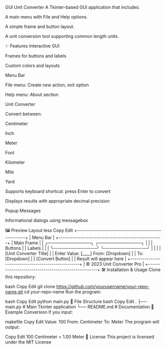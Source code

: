 
GUI Unit Converter
A Tkinter-based GUI application that includes:

A main menu with File and Help options.

A simple frame and button layout.

A unit conversion tool supporting common length units.

✨ Features
Interactive GUI

Frames for buttons and labels

Custom colors and layouts

Menu Bar

File menu: Create new action, exit option

Help menu: About section

Unit Converter

Convert between:

Centimeter

Inch

Meter

Foot

Kilometer

Mile

Yard

Supports keyboard shortcut: press Enter to convert

Displays results with appropriate decimal precision

Popup Messages

Informational dialogs using messagebox

🖼 Preview Layout
less
Copy
Edit
+----------------------------------------------------+
|                   Menu Bar                         |
+----------------------------------------------------+
|  Main Frame                                        |
|  ┌──────────────┐  ┌──────────────┐                |
|  | Buttons      |  | Labels       |                |
|  └──────────────┘  └──────────────┘                |
|                                                    |
|  [Unit Converter Title]                            |
|  Enter Value: [____]   From: [Dropdown]            |
|                 To:   [Dropdown]                   |
|  [Convert Button]                                   |
|  Result will appear here                           |
+----------------------------------------------------+
|          © 2023 Unit Converter Pro                 |
+----------------------------------------------------+
🛠 Installation & Usage
Clone this repository:

bash
Copy
Edit
git clone https://github.com/yourusername/your-repo-name.git
cd your-repo-name
Run the program:

bash
Copy
Edit
python main.py
📂 File Structure
bash
Copy
Edit
.
├── main.py        # Main Tkinter application
└── README.md      # Documentation
📸 Example Conversion
If you input:

makefile
Copy
Edit
Value: 100
From: Centimeter
To: Meter
The program will output:

Copy
Edit
100 Centimeter = 1.00 Meter
📜 License
This project is licensed under the MIT License
